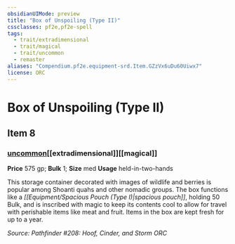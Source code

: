 ```yaml
---
obsidianUIMode: preview
title: "Box of Unspoiling (Type II)"
cssclasses: pf2e,pf2e-spell
tags:
  - trait/extradimensional
  - trait/magical
  - trait/uncommon
  - remaster
aliases: "Compendium.pf2e.equipment-srd.Item.GZzVx6uDu60Uiwx7"
license: ORC
---
```

# Box of Unspoiling (Type II)
## Item 8
### [uncommon](uncommon "Uncommon Rarity Trait")[[extradimensional]][[magical]]


**Price** 575 gp; 
**Bulk** 1; **Size** med
**Usage** held-in-two-hands

This storage container decorated with images of wildlife and berries is popular among Shoanti quahs and other nomadic groups. The box functions like a _[[Equipment/Spacious Pouch (Type I)|spacious pouch]]_, holding 50 Bulk, and is inscribed with magic to keep its contents cool to allow for travel with perishable items like meat and fruit. Items in the box are kept fresh for up to a year.

*Source: Pathfinder #208: Hoof, Cinder, and Storm*
*ORC*